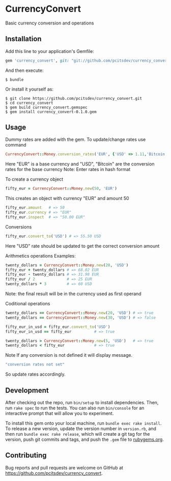 # CurrencyConvert

Basic currency conversion and operations

## Installation

Add this line to your application's Gemfile:

```ruby
gem 'currency_convert', git: "git://github.com/pcitsdev/currency_convert"
```

And then execute:

    $ bundle

Or install it yourself as:

    $ git clone https://github.com/pcitsdev/currency_convert.git
    $ cd currency_convert
    $ gem build currency_convert.gemspec
    $ gem install currency_convert-0.1.0.gem

## Usage

Dummy rates are added with the gem. To update/change rates use command
```ruby
CurrencyConvert::Money.conversion_rates('EUR', {'USD' => 1.11,'Bitcoin' => 0.0047})
```
Here "EUR" is a base currency and "USD", "Bitcoin" are the conversion rates for the base currency
Note: Enter rates in hash format

To create a currency object
```ruby
fifty_eur = CurrencyConvert::Money.new(50, 'EUR')
```
This creates an object with currency "EUR" and amount 50
```ruby
fifty_eur.amount   # => 50
fifty_eur.currency # => "EUR"
fifty_eur.inspect  # => "50.00 EUR"
```
Conversions
```ruby
fifty_eur.convert_to('USD') # => 55.50 USD
```
Here "USD" rate should be updated to get the correct conversion amount

Arithmetics operations
	Examples:
```ruby
twenty_dollars = CurrencyConvert::Money.new(20, 'USD')
fifty_eur + twenty_dollars # => 68.02 EUR
fifty_eur - twenty_dollars # => 31.98 EUR
fifty_eur / 2              # => 25 EUR
twenty_dollars * 3         # => 60 USD
```
Note: the final result will be in the currency used as first operand

Coditional operations
```ruby
twenty_dollars == CurrencyConvert::Money.new(20, 'USD') # => true
twenty_dollars == CurrencyConvert::Money.new(30, 'USD') # => false

fifty_eur_in_usd = fifty_eur.convert_to('USD')
fifty_eur_in_usd == fifty_eur          # => true

twenty_dollars > CurrencyConvert::Money.new(5, 'USD')   # => true
twenty_dollars < fifty_eur             # => true
```
Note
	If any conversion is not defined it will display message.
```ruby
"conversion rates not set"
```
So update rates accordingly.

## Development

After checking out the repo, run `bin/setup` to install dependencies. Then, run `rake spec` to run the tests. You can also run `bin/console` for an interactive prompt that will allow you to experiment.

To install this gem onto your local machine, run `bundle exec rake install`. To release a new version, update the version number in `version.rb`, and then run `bundle exec rake release`, which will create a git tag for the version, push git commits and tags, and push the `.gem` file to [rubygems.org](https://rubygems.org).

## Contributing

Bug reports and pull requests are welcome on GitHub at https://github.com/pcitsdev/currency_convert.
